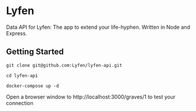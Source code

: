 # Lyfen

Data API for Lyfen: The app to extend your life-hyphen. Written in Node and Express.

## Getting Started

`git clone git@github.com:Lyfen/lyfen-api.git`

`cd lyfen-api`

`docker-compose up -d`

Open a browser window to http://localhost:3000/graves/1 to test your connection
